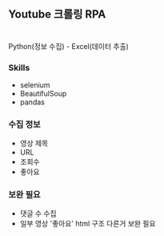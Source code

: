 ## Youtube 크롤링 RPA

#

Python(정보 수집) - Excel(데이터 추출)

### Skills

- selenium
- BeautifulSoup
- pandas

### 수집 정보

- 영상 제목
- URL
- 조회수
- 좋아요

### 보완 필요

- 댓글 수 수집
- 일부 영상 '좋아요' html 구조 다른거 보완 필요
